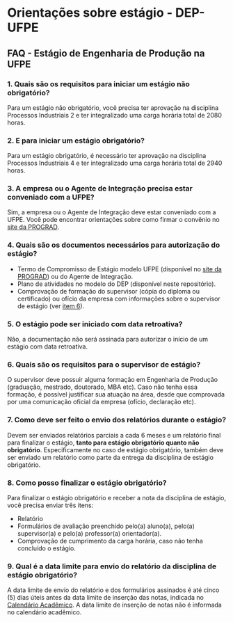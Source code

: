 # Orientações sobre estágio - DEP-UFPE

## FAQ - Estágio de Engenharia de Produção na UFPE

### 1. Quais são os requisitos para iniciar um estágio não obrigatório?
Para um estágio não obrigatório, você precisa ter aprovação na disciplina Processos Industriais 2 e ter integralizado uma carga horária total de 2080 horas.

### 2. E para iniciar um estágio obrigatório?
Para um estágio obrigatório, é necessário ter aprovação na disciplina Processos Industriais 4 e ter integralizado uma carga horária total de 2940 horas.

### 3. A empresa ou o Agente de Integração precisa estar conveniado com a UFPE?
Sim, a empresa ou o Agente de Integração deve estar conveniado com a UFPE. Você pode encontrar orientações sobre como firmar o convênio no [site da PROGRAD](https://www.ufpe.br/prograd/formacao-para-o-trabalho).

### 4. Quais são os documentos necessários para autorização do estágio?
- Termo de Compromisso de Estágio modelo UFPE (disponível no [site da PROGRAD](https://www.ufpe.br/prograd/formacao-para-o-trabalho)) ou do Agente de Integração.
- Plano de atividades no modelo do DEP (disponível neste repositório).
- Comprovação de formação do supervisor (cópia do diploma ou certificado) ou ofício da empresa com informações sobre o supervisor de estágio (ver [item 6](#6-quais-s%C3%A3o-os-requisitos-para-o-supervisor-de-est%C3%A1gio)).

### 5. O estágio pode ser iniciado com data retroativa?
Não, a documentação não será assinada para autorizar o início de um estágio com data retroativa.

### 6. Quais são os requisitos para o supervisor de estágio?
O supervisor deve possuir alguma formação em Engenharia de Produção (graduação, mestrado, doutorado, MBA etc). Caso não tenha essa formação, é possível justificar sua atuação na área, desde que comprovada por uma comunicação oficial da empresa (ofício, declaração etc).

### 7. Como deve ser feito o envio dos relatórios durante o estágio?
Devem ser enviados relatórios parciais a cada 6 meses e um relatório final para finalizar o estágio, **tanto para estágio obrigatório quanto não obrigatório**.
Especificamente no caso de estágio obrigatório, também deve ser enviado um relatório como parte da entrega da disciplina de estágio obrigatório.

### 8. Como posso finalizar o estágio obrigatório?
Para finalizar o estágio obrigatório e receber a nota da disciplina de estágio, você precisa enviar três itens:
- Relatório
- Formulários de avaliação preenchido pelo(a) aluno(a), pelo(a) supervisor(a) e pelo(a) professor(a) orientador(a).
- Comprovação de cumprimento da carga horária, caso não tenha concluído o estágio.

### 9. Qual é a data limite para envio do relatório da disciplina de estágio obrigatório?
A data limite de envio do relatório e dos formulários assinados é até cinco (5) dias úteis antes da data limite de inserção das notas, indicada no [Calendário Acadêmico](https://www.ufpe.br/prograd/calendario-academico). A data limite de inserção de notas não é informada no calendário acadêmico.
